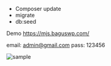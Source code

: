 - Composer update
- migrate
- db:seed

Demo
https://mjs.baguswp.com/

email: admin@gmail.com
pass: 123456

![sample](./images.png "sample")